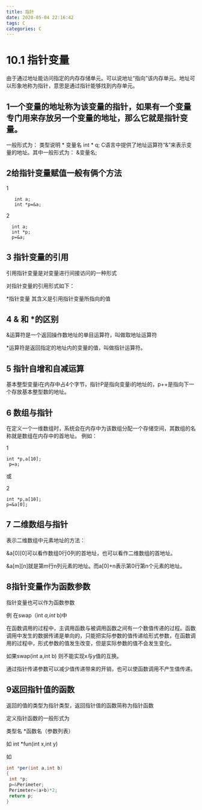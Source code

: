 ```yaml
---
title: 指针
date: 2020-05-04 22:16:42
tags: C
categories: C
---
```

# 10.1 指针变量 #
 由于通过地址能访问指定的内存存储单元。可以说地址“指向”该内存单元。地址可以形象地称为指针，意思是通过指针能够找到内存单元。
 <!--more-->

## 1一个变量的地址称为该变量的指针，如果有一个变量专门用来存放另一个变量的地址，那么它就是指针变量。 ##

一般形式为：
类型说明 * 变量名
int * q;
C语言中提供了地址运算符“&”来表示变量的地址。其中一般形式为：
&变量名;


## 2给指针变量赋值一般有俩个方法 ##

1   
       
       int a;
       int *p=&a;

2       

      int a;
      int *p;
      p=&a;

## 3 指针变量的引用 ##

引用指针变量是对变量进行间接访问的一种形式

对指针变量的引用形式如下：

*指针变量 其含义是引用指针变量所指向的值

## 4 & 和 *的区别 ##
 &运算符是一个返回操作数地址的单目运算符，叫做取地址运算符

 *运算符是返回指定的地址内的变量的值，叫做指针运算符。

## 5 指针自增和自减运算 ##
基本整型变量i在内存中占4个字节，指针P是指向变量i的地址的，p++是指向下一个存放基本整型数的地址。

## 6 数组与指针 

在定义一个一维数组时，系统会在内存中为该数组分配一个存储空间，其数组的名称就是数组在内存中的首地址。
例如：

1     

    int *p,a[10]; 
     p=a;

或

2   

    int *p,a[10]; 
    p=&a[0];
## 7 二维数组与指针 ##
表示二维数组中元素地址的方法：

&a[0][0]可以看作数组0行0列的首地址，也可以看作二维数组的首地址。

&a[m][n]就是第m行n列元素的地址。而a[0]+n表示第0行第n个元素的地址。

## 8指针变量作为函数参数 ##
指针变量也可以作为函数参数

例
在swap（int *a,int* b)中

在函数调用的过程中，主调用函数与被调用函数之间有一个数值传递的过程。函数调用中发生的数据传递是单向的，只能把实际参数的值传递给形式参数，在函数调用的过程中，形式参数的值发生改变，但是实际参数的值不会发生变化。

如果swap(int a,int b) 则不能实现x与y值的互换。

通过指针传递参数可以减少值传递带来的开销，也可以使函数调用不产生值传递。

## 9返回指针值的函数 ##
返回的值的类型为指针类型，返回指针值的函数简称为指针函数

定义指针函数的一般形式为 

类型名 *函数名（参数列表） 

如   int *fun(int x,int y)

如 
    
```java
int *per(int a,int b)
{
 int *p;
 p=&Perimeter;
 Perimeter=(a+b)*2;
 return p; 
}
```

